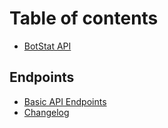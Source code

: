 # Table of contents

* [BotStat API](README.md)

## Endpoints

* [Basic API Endpoints](endpoints/untitled.md)
* [Changelog](changelog.md)

